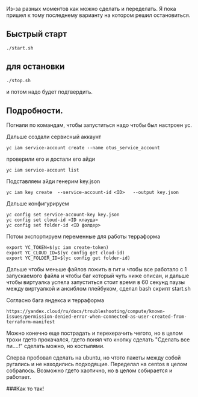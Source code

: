 Из-за разных моментов как можно сделать и переделать. Я пока пришел к тому последнему варианту на котором решил остановиться. 

## Быстрый старт ##
```
./start.sh
```
## для остановки ##
```
./stop.sh
```
и потом надо будет подтвердить. 



## Подробности. ##
Погнали по командам, чтобы запуститься надо чтобы был настроен yc.

Дальше создали сервисный аккаунт 
```
yc iam service-account create --name otus_service_account
```
проверили его и достали его айди 
```
yc iam service-account list
```
Подставляем айди генерим key.json
```
yc iam key create  --service-account-id <ID>   --output key.json
```

Дальше конфигурируем
```
yc config set service-account-key key.json
yc config set cloud-id <ID клауда>
yc config set folder-id <ID фолдер>
```

Потом экспортируем переменные для работы терраформа 
```
export YC_TOKEN=$(yc iam create-token)
export YC_CLOUD_ID=$(yc config get cloud-id) 
export YC_FOLDER_ID=$(yc config get folder-id)
```

Дальше чтобы меньше файлов ложить в гит и чтобы все работало с 1 запускаемого файла и чтобы баг который чуть ниже описан, и дальше чтобы виртуалка успела запуститься стоит время в 60 секунд паузы между виртуалкой и ансиблом плейбуком, сделал bash скрипт start.sh 

Согласно бага яндекса и терраформа 

`https://yandex.cloud/ru/docs/troubleshooting/compute/known-issues/permission-denied-error-when-connected-as-user-created-from-terraform-manifest`

Можно конечно еще пострадать и перехерачить чегото, но в целом трохи гдето прокачался, гдето понял что кнопку сделать "Сделать все пи....!" сделать можно, но костылями. 

Сперва пробовал сделать на ubuntu, но чтото пакеты между собой ругались и не находились подходящие. 
Переделал на centos в целом собралось. Возможно гдето хаотично, но в целом собирается и работает. 


###Как то так!

